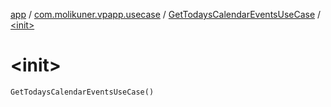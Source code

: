 [app](../../index.md) / [com.molikuner.vpapp.usecase](../index.md) / [GetTodaysCalendarEventsUseCase](index.md) / [&lt;init&gt;](./-init-.md)

# &lt;init&gt;

`GetTodaysCalendarEventsUseCase()`